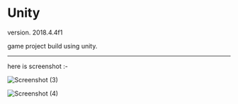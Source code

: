# Unity

version. 2018.4.4f1


game project build using unity.

----------------------------------------
here is screenshot :-


![Screenshot (3)](https://user-images.githubusercontent.com/32616992/76381834-a5625180-637c-11ea-8e17-c240f78f3fe3.png)


![Screenshot (4)](https://user-images.githubusercontent.com/32616992/76381970-1c97e580-637d-11ea-8b65-6f06377b37ce.png)



